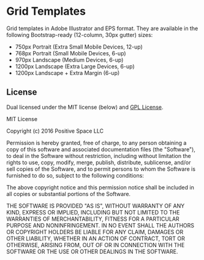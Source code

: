 # Grid Templates

Grid templates in Adobe Illustrator and EPS format. They are available in the following Bootstrap-ready (12-column, 30px gutter) sizes:
* 750px Portrait (Extra Small Mobile Devices, 12-up)
* 768px Portrait (Small Mobile Devices, 6-up)
* 970px Landscape (Medium Devices, 6-up)
* 1200px Landscape (Extra Large Devices, 6-up)
* 1200px Landscape + Extra Margin (6-up)


## License
Dual licensed under the MIT license (below) and [GPL License](http://www.gnu.org/licenses/gpl-3.0.html).

MIT License

Copyright (c) 2016 Positive Space LLC

Permission is hereby granted, free of charge, to any person obtaining a copy of this software and associated documentation files (the "Software"), to deal in the Software without restriction, including without limitation the rights to use, copy, modify, merge, publish, distribute, sublicense, and/or sell copies of the Software, and to permit persons to whom the Software is furnished to do so, subject to the following conditions:

The above copyright notice and this permission notice shall be included in all copies or substantial portions of the Software.

THE SOFTWARE IS PROVIDED "AS IS", WITHOUT WARRANTY OF ANY KIND, EXPRESS OR IMPLIED, INCLUDING BUT NOT LIMITED TO THE WARRANTIES OF MERCHANTABILITY, FITNESS FOR A PARTICULAR PURPOSE AND NONINFRINGEMENT. IN NO EVENT SHALL THE AUTHORS OR COPYRIGHT HOLDERS BE LIABLE FOR ANY CLAIM, DAMAGES OR OTHER LIABILITY, WHETHER IN AN ACTION OF CONTRACT, TORT OR OTHERWISE, ARISING FROM, OUT OF OR IN CONNECTION WITH THE SOFTWARE OR THE USE OR OTHER DEALINGS IN THE SOFTWARE.
